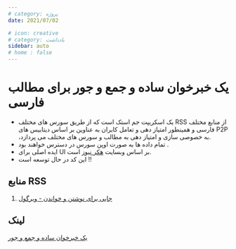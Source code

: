 ```yaml
---
# category: پروژه
date: 2021/07/02

# icon: creative
# category: یادداشت
sidebar: auto
# home : false
---
```


# یک خبرخوان ساده و جمع و جور برای مطالب فارسی

- یک اسکریپت جم استک است که از طریق سورس های مختلف RSS از منابع مختلف فارسی و همینطور امتیاز دهی و تعامل کابران به عناوین بر اساس دیتابیس های P2P ،به خصوصی سازی و امتیاز دهی به مطالب و سورس های مختلف می پردازد.
- تمام داده ها به صورت اوپن سورس در دسترس خواهند بود .
- ایده اصلی برای UI بر اساس وبسایت [ هکر نیوز](https://news.ycombinator.com/news) است.
- این کد در حال توسعه است !!

## منابع RSS

1. [ جایی برای نوشتن و خواندن - ویرگول](https://virgool.io/)

## لینک

[ یک خبرخوان ساده و جمع و جور](https://mehotkhan.github.io/pnews/)
